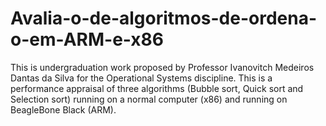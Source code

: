 # Avalia-o-de-algoritmos-de-ordena-o-em-ARM-e-x86
This is undergraduation work proposed by Professor Ivanovitch Medeiros Dantas da Silva for the Operational Systems discipline. This is a performance appraisal of three algorithms (Bubble sort, Quick sort and Selection sort) running on a normal computer (x86) and running on BeagleBone Black (ARM).
